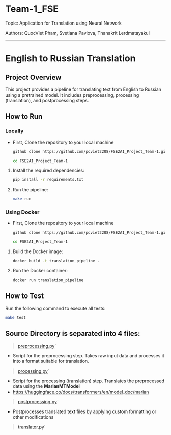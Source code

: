 # Team-1_FSE

Topic: Application for Translation using Neural Network

Authors: QuocViet Pham, Svetlana Pavlova, Thanakrit Lerdmatayakul

---
# English to Russian Translation

## Project Overview

This project provides a pipeline for translating text from English to Russian using a pretrained model. It includes preprocessing, processing (translation), and postprocessing steps.

## How to Run

### Locally
- First, Clone the repository to your local machine
    ```bash
    github clone https://github.com/pqviet2208/FSE2AI_Project_Team-1.git
    ```
    ```bash
    cd FSE2AI_Project_Team-1
    ```

1. Install the required dependencies:
    ```bash
    pip install -r requirements.txt
    ```

2. Run the pipeline:
    ```bash
    make run
    ```

### Using Docker

- First, Clone the repository to your local machine
    ```bash
    github clone https://github.com/pqviet2208/FSE2AI_Project_Team-1.git
    ```
    ```bash
    cd FSE2AI_Project_Team-1
    ```

1. Build the Docker image:
    ```bash
    docker build -t translation_pipeline .
    ```

2. Run the Docker container:
    ```bash
    docker run translation_pipeline
    ```

## How to Test

Run the following command to execute all tests:
```bash
make test
```

## Source Directory is separated into 4 files:
> [preprocessing.py](https://github.com/pqviet2208/FSE2AI_Project_Team-1/blob/main/src/preprocessing.py)`
-  Script for the preprocessing step. Takes raw input data and processes it into a format suitable for translation.

> [processing.py](https://github.com/pqviet2208/FSE2AI_Project_Team-1/blob/main/src/processing.py)`
- Script for the processing (translation) step. Translates the preprocessed data using the **MarianMTModel**
- https://huggingface.co/docs/transformers/en/model_doc/marian

> [postprocessing.py](https://github.com/pqviet2208/FSE2AI_Project_Team-1/blob/main/src/postprocessing.py)`
- Postprocesses translated text files by applying custom formatting or other modifications

> [translator.py](https://github.com/pqviet2208/FSE2AI_Project_Team-1/blob/main/src/translator.py)`




